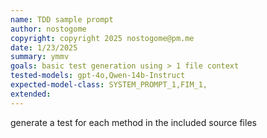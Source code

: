 ```yaml
---
name: TDD sample prompt
author: nostogome
copyright: copyright 2025 nostogome@pm.me
date: 1/23/2025
summary: ymmv
goals: basic test generation using > 1 file context
tested-models: gpt-4o,Qwen-14b-Instruct
expected-model-class: SYSTEM_PROMPT_1,FIM_1,
extended:
---
```


generate a test for each method in the included source files
